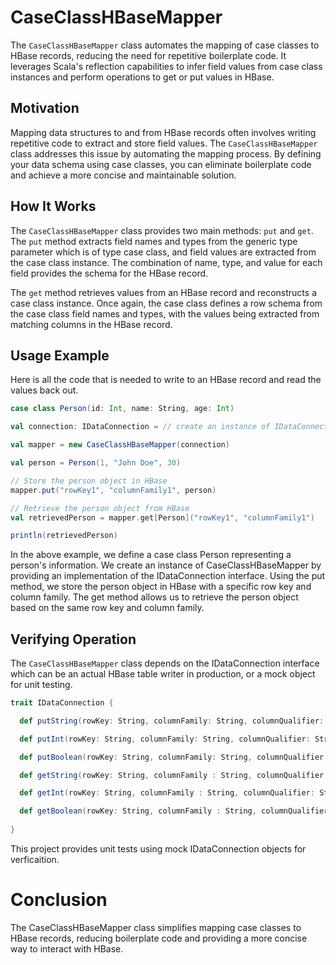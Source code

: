 # CaseClassHBaseMapper

The `CaseClassHBaseMapper` class automates the mapping of case classes to HBase records, reducing the need for repetitive boilerplate code. It leverages Scala's reflection capabilities to infer field values from case class instances and perform operations to get or put values in HBase.

## Motivation

Mapping data structures to and from HBase records often involves writing repetitive code to extract and store field values. The `CaseClassHBaseMapper` class addresses this issue by automating the mapping process. By defining your data schema using case classes, you can eliminate boilerplate code and achieve a more concise and maintainable solution.

## How It Works

The `CaseClassHBaseMapper` class provides two main methods: `put` and `get`. The `put` method extracts field names and types from the generic type parameter which is of type case class, and field values are extracted from the case class instance.  The combination of name, type, and value for each field provides the schema for the HBase record. 

The `get` method retrieves values from an HBase record and reconstructs a case class instance.  Once again, the case class defines a row schema from the case class field names and types, with the values being extracted from matching columns in the HBase record.

## Usage Example

Here is all the code that is needed to write to an HBase record and read the values back out.

```scala
case class Person(id: Int, name: String, age: Int)

val connection: IDataConnection = // create an instance of IDataConnection

val mapper = new CaseClassHBaseMapper(connection)

val person = Person(1, "John Doe", 30)

// Store the person object in HBase
mapper.put("rowKey1", "columnFamily1", person)

// Retrieve the person object from HBase
val retrievedPerson = mapper.get[Person]("rowKey1", "columnFamily1")

println(retrievedPerson)
```

In the above example, we define a case class Person representing a person's information. We create an instance of CaseClassHBaseMapper by providing an implementation of the IDataConnection interface. Using the put method, we store the person object in HBase with a specific row key and column family. The get method allows us to retrieve the person object based on the same row key and column family.

## Verifying Operation

The `CaseClassHBaseMapper` class depends on the IDataConnection interface which can be an actual HBase table writer in production, or a mock object for unit testing.  

``` scala
trait IDataConnection {

  def putString(rowKey: String, columnFamily: String, columnQualifier: String, value: String): Unit

  def putInt(rowKey: String, columnFamily: String, columnQualifier: String, value: Int): Unit

  def putBoolean(rowKey: String, columnFamily: String, columnQualifier: String, value: Boolean): Unit

  def getString(rowKey: String, columnFamily : String, columnQualifier: String) : String

  def getInt(rowKey: String, columnFamily : String, columnQualifier: String) : Int

  def getBoolean(rowKey: String, columnFamily : String, columnQualifier: String) : Boolean
 
}
```

This project provides unit tests using mock IDataConnection objects for verficaition. 

# Conclusion
The CaseClassHBaseMapper class simplifies mapping case classes to HBase records, reducing boilerplate code and providing a more concise way to interact with HBase.